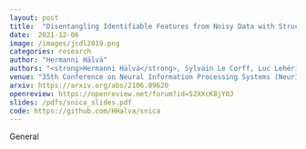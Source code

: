 ```yaml
---
layout: post
title:  "Disentangling Identifiable Features from Noisy Data with Structured Nonlinear ICA"
date:  2021-12-06 
image: /images/jcdl2019.png
categories: research
author: "Hermanni Hälvä"
authors: "<strong>Hermanni Hälvä</strong>, Sylvain Le Corff, Luc Lehéricy, Jonathan So, Yongjie Zhu, Elisabeth Gassiat, Aapo Hyvärinen"
venue: "35th Conference on Neural Information Processing Systems (NeurIPS2021)"
arxiv: https://arxiv.org/abs/2106.09620
openreview: https://openreview.net/forum?id=52XXcK8jY0J
slides: /pdfs/snica_slides.pdf
code: https://github.com/HHalva/snica 
---
```

General 
